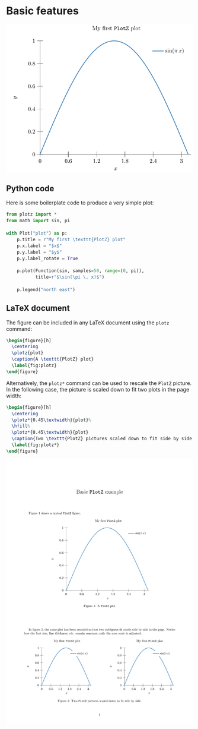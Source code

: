 # Basic features

<img src="plot.svg?raw=true&sanitize=true"/>

## Python code

Here is some boilerplate code to produce a very simple plot:

<!---plotz include("plot.py") -->
```python
from plotz import *
from math import sin, pi

with Plot("plot") as p:
    p.title = r"My first \texttt{PlotZ} plot"
    p.x.label = "$x$"
    p.y.label = "$y$"
    p.y.label_rotate = True

    p.plot(Function(sin, samples=50, range=(0, pi)),
           title=r"$\sin(\pi \, x)$")

    p.legend("north east")
```
<!---plotz end -->


## LaTeX document

The figure can be included in any LaTeX document using the `plotz` command:

<!---plotz include("document.tex", "%plotz") -->
```latex
\begin{figure}[h]
  \centering
  \plotz{plot}
  \caption{A \texttt{PlotZ} plot}
  \label{fig:plotz}
\end{figure}
```
<!---plotz end -->

Alternatively, the `plotz*` command can be used to rescale the `PlotZ`
picture. In the following case, the picture is scaled down to fit two plots in
the page width:

<!---plotz include("document.tex", "%plotz*") -->
```latex
\begin{figure}[h]
  \centering
  \plotz*{0.45\textwidth}{plot}%
  \hfill%
  \plotz*{0.45\textwidth}{plot}
  \caption{Two \texttt{PlotZ} pictures scaled down to fit side by side.}
  \label{fig:plotz*}
\end{figure}
```
<!---plotz end -->

<img src="document.svg?raw=true&sanitize=true"/>
